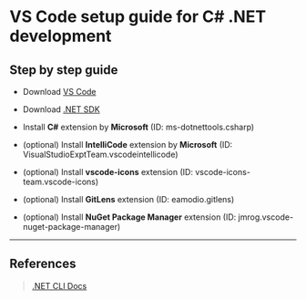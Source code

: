 
# VS Code setup guide for C# .NET development

## Step by step guide

* Download [VS Code](https://code.visualstudio.com/download)

* Download [.NET SDK](https://dotnet.microsoft.com/en-us/download)

* Install **C#** extension by **Microsoft** (ID: ms-dotnettools.csharp)  

* (optional) Install **IntelliCode** extension by **Microsoft** (ID: VisualStudioExptTeam.vscodeintellicode)

* (optional) Install **vscode-icons** extension (ID: vscode-icons-team.vscode-icons)

* (optional) Install **GitLens** extension (ID: eamodio.gitlens)

* (optional) Install **NuGet Package Manager** extension (ID: jmrog.vscode-nuget-package-manager)

 ---

## References

 > [.NET CLI Docs](https://learn.microsoft.com/en-us/dotnet/core/tools/)
